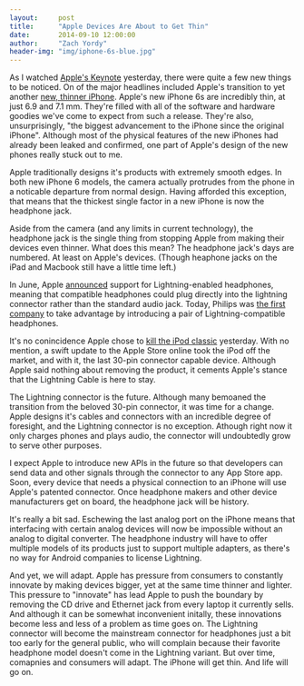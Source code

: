 ```yaml
---
layout:     post
title:      "Apple Devices Are About to Get Thin"
date:       2014-09-10 12:00:00
author:     "Zach Yordy"
header-img: "img/iphone-6s-blue.jpg"
---
```


As I watched [Apple's Keynote](http://www.apple.com/live/2014-sept-event/) yesterday, there were quite a few new things to be noticed. On of the major headlines included Apple's transition to yet another [new, thinner iPhone](http://www.apple.com/iphone/). Apple's new iPhone 6s are incredibly thin, at just 6.9 and 7.1 mm. They're filled with all of the software and hardware goodies we've come to expect from such a release. They're also, unsurprisingly, "the biggest advancement to the iPhone since the original iPhone". Although most of the physical features of the new iPhones had already been leaked and confirmed, one part of Apple's design of the new phones really stuck out to me.

Apple traditionally designs it's products with extremely smooth edges. In both new iPhone 6 models, the camera actually protrudes from the phone in a noticable departure from normal design. Having afforded this exception, that means that the thickest single factor in a new iPhone is now the headphone jack.

Aside from the camera (and any limits in current technology), the headphone jack is the single thing from stopping Apple from making their devices even thinner. What does this mean? The headphone jack's days are numbered. At least on Apple's devices. (Though heaphone jacks on the iPad and Macbook still have a little time left.)

In June, Apple [announced](http://appleinsider.com/articles/14/06/05/apple-announces-lightning-enabled-headphone-standard-in-wwdc-session) support for Lightning-enabled headphones, meaning that compatible headphones could plug directly into the lightning connector rather than the standard audio jack. Today, Philips was [the first company](http://appleinsider.com/articles/14/09/10/philips-announces-fidelo-m2l-the-first-ever-apple-lightning-headphones-with-24-bit-dac-audio) to take advantage by introducing a pair of Lightning-compatible headphones.

It's no conincidence Apple chose to [kill the iPod classic](http://appleinsider.com/articles/14/09/09/apple-finally-kills-off-ipod-classic-after-13-years-of-service) yesterday. With no mention, a swift update to the Apple Store online took the iPod off the market, and with it, the last 30-pin connector capable device. Although Apple said nothing about removing the product, it cements Apple's stance that the Lightning Cable is here to stay.

The Lightning connector is the future. Although many bemoaned the transition from the beloved 30-pin connector, it was time for a change. Apple designs it's cables and connectors with an incredible degree of foresight, and the Lightning connector is no exception. Athough right now it only charges phones and plays audio, the connector will undoubtedly grow to serve other purposes.

I expect Apple to introduce new APIs in the future so that developers can send data and other signals through the connector to any App Store app. Soon, every device that needs a physical connection to an iPhone will use Apple's patented connector. Once headphone makers and other device manufacturers get on board, the headphone jack will be history.

It's really a bit sad. Eschewing the last analog port on the iPhone means that interfacing with certain analog devices will now be impossible without an analog to digital converter. The headphone industry will have to offer multiple models of its products just to support multiple adapters, as there's no way for Android companies to license Lightning.

And yet, we will adapt. Apple has pressure from consumers to constantly innovate by making devices bigger, yet at the same time thinner and lighter. This pressure to "innovate" has lead Apple to push the boundary by removing the CD drive and Ethernet jack from every laptop it currently sells. And although it can be somewhat inconvenient initally, these innovations become less and less of a problem as time goes on. The Lightning connector will become the mainstream connector for headphones just a bit too early for the general public, who will complain because their favorite headphone model doesn't come in the Lightning variant. But over time, comapnies and consumers will adapt. The iPhone will get thin. And life will go on.
